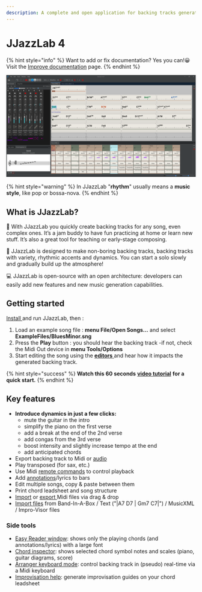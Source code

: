```yaml
---
description: A complete and open application for backing tracks generation.
---
```


# JJazzLab 4

{% hint style="info" %}
Want to add or fix documentation? Yes you can!😀 Visit the [Improve documentation](contribute/improve-doc.md) page.
{% endhint %}

![JJazzlab 4](.gitbook/assets/JJazzLab4-full1.png)

{% hint style="warning" %}
In JJazzLab "**rhythm**" usually means a **music style**, like pop or bossa-nova.
{% endhint %}

## What is JJazzLab?

🎵 With JJazzLab you quickly create backing tracks for any song, even complex ones. It’s a jam buddy to have fun practicing at home or learn new stuff. It’s also a great tool for teaching or early-stage composing.

🎷 JJazzLab is designed to make non-boring backing tracks, backing tracks with variety, rhythmic accents and dynamics. You can start a solo slowly and gradually build up the atmosphere!

💻 JJazzLab is open-source with an open architecture:  developers can easily add new features and new music generation capabilities.

## Getting started

[Install ](installation.md)and run JJazzLab, then :

1. Load an example song file : **menu File/Open Songs...** and select **ExampleFiles/BluesMinor.sng**
2. Press the **Play** button : you should hear the backing track -if not, check the Midi Out device in **menu Tools/Options**
3. Start editing the song using the [**editors** ](broken-reference)and hear how it impacts the generated backing track.

{% hint style="success" %}
**Watch this 60 seconds** [**video tutorial**](video-tutorials.md#for-starters) **for a quick start.**
{% endhint %}

## Key features

* **Introduce dynamics in just a few clicks:**&#x20;
  * mute the guitar in the intro
  * simplify the piano on the first verse
  * add a break at the end of the 2nd verse
  * add congas from the 3rd verse
  * boost intensity and slightly increase tempo at the end&#x20;
  * add anticipated chords
* Export backing track to Midi or [audio](faq.md#generate-mp3)
* Play transposed (for sax, etc.)
* Use Midi [remote commands](playback-control/midi-remote-commands.md) to control playback
* Add [annotations](editors/chord-lead-sheet.md#bar-annotations-lyrics)/lyrics to bars
* Edit multiple songs, copy & paste between them
* Print chord leadsheet and song structure
* [Import](editors/notes-editor.md#importing-notes) or [export ](editors/mix-console.md#export-to-midi-file-with-mouse-drag-and-drop)Midi files via drag & drop
* [Import files](./#import) from Band-In-A-Box / Text ("|A7 D7 | Gm7 C7|") / MusicXML / Impro-Visor files

### **Side tools**

* [Easy Reader window](tools/easy-reader.md): shows only the playing chords (and annotations/lyrics) with a large font
* [Chord inspector](tools/notes-viewer.md): shows selected chord symbol notes and scales (piano, guitar diagrams, score)
* [Arranger keyboard mode](tools/arranger-keyboard-mode.md): control backing track in (pseudo) real-time via a Midi keyboard
* [Improvisation help](tools/improvisation-help.md): generate improvisation guides on your chord leadsheet





